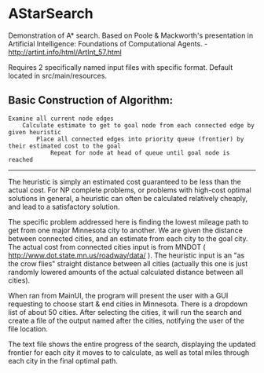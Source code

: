 # AStarSearch

Demonstration of A* search. Based on Poole & Mackworth's presentation in Artificial Intelligence: Foundations of Computational Agents. -http://artint.info/html/ArtInt_57.html

Requires 2 specifically named input files with specific format. Default located in src/main/resources.

Basic Construction of Algorithm:
----------------------------------
	Examine all current node edges
		Calculate estimate to get to goal node from each connected edge by given heuristic
			Place all connected edges into priority queue (frontier) by their estimated cost to the goal
				Repeat for node at head of queue until goal node is reached
----------------------------------

The heuristic is simply an estimated cost guaranteed to be less than the actual cost.
For NP complete problems, or problems with high-cost optimal solutions in general, a heuristic can often be calculated relatively cheaply, and lead to a satisfactory solution.

The specific problem addressed here is finding the lowest mileage path to get from one major Minnesota city to another. We are given the distance between connected cities, and an estimate from each city to the goal city. The actual cost from connected cities input is from MNDOT ( http://www.dot.state.mn.us/roadway/data/ ). The heuristic input is an "as the crow flies" straight distance between all cities (actually this one is just randomly lowered amounts of the actual calculated distance between all cities).

When ran from MainUI, the program will present the user with a GUI requesting to choose start & end cities in Minnesota. There is a dropdown list of about 50 cities. After selecting the cities, it will run the search and create a file of the output named after the cities, notifying the user of the file location.

The text file shows the entire progress of the search, displaying the updated frontier for each city it moves to to calculate, as well as total miles through each city in the final optimal path.
